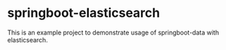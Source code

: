 # springboot-elasticsearch

This is an example project to demonstrate usage of springboot-data with elasticsearch.
